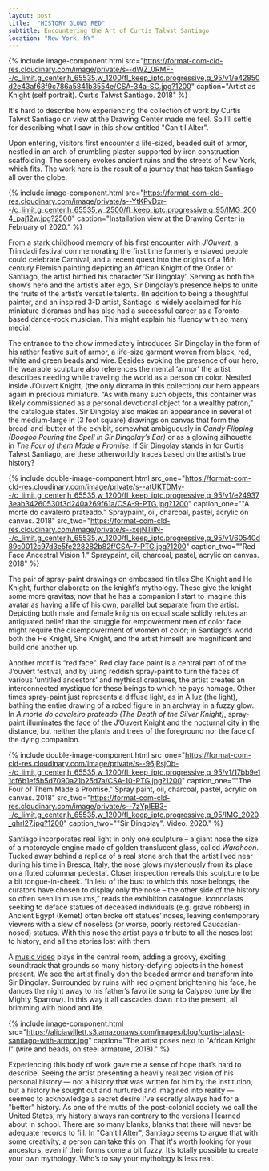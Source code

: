 ```yaml
---
layout: post
title:  "HISTORY GLOWS RED"
subtitle: Encountering the Art of Curtis Talwst Santiago
location: "New York, NY"
---
```


{%
 include image-component.html 
 src="https://format-com-cld-res.cloudinary.com/image/private/s--dWZ_0RMF--/c_limit,g_center,h_65535,w_1200/fl_keep_iptc.progressive,q_95/v1/e42850d2e43af68f9c786a5841b3554e/CSA-34a-SC.jpg?1200"
 caption="Artist as Knight (self portrait). Curtis Talwst Santiago. 2018"
%}

It's hard to describe how experiencing the collection of work by Curtis Talwst Santiago on view at the Drawing Center made me feel. So I'll settle for describing what I saw in this show entitled "Can't I Alter".

Upon entering, visitors first encounter a life-sized, beaded suit of armor, nestled in an arch of crumbling plaster supported by iron construction scaffolding. The scenery evokes ancient ruins and the streets of New York, which fits. The work here is the result of a journey that has taken Santiago all over the globe.

{%
  include image-component.html
  src="https://format-com-cld-res.cloudinary.com/image/private/s--YtKPvDxr--/c_limit,g_center,h_65535,w_2500/fl_keep_iptc.progressive,q_95/IMG_2004_paj12w.jpg?2500"
  caption="Installation view at the Drawing Center in February of 2020."
%}

From a stark childhood memory of his first encounter with *J’Ouvert*, a Trinidadi festival commemorating the first time formerly enslaved people could celebrate Carnival, and a recent quest into the origins of a 16th century Flemish painting depicting an African Knight of the Order or Santiago, the artist birthed his character ‘Sir Dingolay’. Serving as both the show’s hero and the artist’s alter ego, Sir Dingolay’s presence helps to unite the fruits of the artist’s versatile talents. (In addition to being a thoughtful painter, and an inspired 3-D artist, Santiago is widely acclaimed for his miniature dioramas and has also had a successful career as a Toronto-based dance-rock musician. This might explain his fluency with so many media)

<div class="Post__spacer"></div>

The entrance to the show immediately introduces Sir Dingolay in  the form of  his rather festive suit of armor, a life-size garment woven from black, red, white and green beads and wire. Besides evoking the presence of our hero, the wearable sculpture also references the mental ‘armor’ the artist describes needing while traveling the world as a person on color. Nestled inside J’Ouvert Knight, (the only diorama in this collection) our hero appears again in precious miniature. “As with many such objects, this container was likely commissioned as a personal devotional object for a wealthy patron,” the catalogue states. Sir Dingolay also makes an appearance in several of the medium-large in (3 foot square) drawings on canvas that form the bread-and-butter of the exhibit, somewhat ambiguously in *Candy Flipping (Boogoo Pouring the Spell in Sir Dingolay’s Ear)* or as a glowing silhouette in *The Four of them Made a Promise*. If Sir Dingolay stands in for Curtis Talwst Santiago, are these otherworldly traces based on the artist’s true history? 

{%
 include double-image-component.html
 src_one="https://format-com-cld-res.cloudinary.com/image/private/s--atUKTDMv--/c_limit,g_center,h_65535,w_1200/fl_keep_iptc.progressive,q_95/v1/e249373eab34260530f3d240a269f61a/CSA-9-PTG.jpg?1200"
 caption_one="\"A morte do cavaleiro prateado.\" Spraypaint, oil, charcoal, pastel, acrylic on canvas. 2018"
 src_two="https://format-com-cld-res.cloudinary.com/image/private/s--xejNTiIN--/c_limit,g_center,h_65535,w_1200/fl_keep_iptc.progressive,q_95/v1/60540d89c0012c97d3e5fe228282b82f/CSA-7-PTG.jpg?1200"
 caption_two="\"Red Face Ancestral Vision 1.\" Spraypaint, oil, charcoal, pastel, acrylic on canvas. 2018"
%}

The pair of spray-paint drawings on embossed tin tiles She Knight and He Knight, further elaborate on the knight’s mythology. These give the knight some more gravitas; now that he has a companion I start to imagine this avatar as having a life of his own, parallel but separate from the artist. Depicting both male and female knights on equal scale solidly refutes an antiquated belief that the struggle for empowerment men of color face might   require the disempowerment of women of color; in Santiago’s world both the He Knight, She Knight, and the artist himself are magnificent and build one another up. 

<div class="Post__spacer"></div>

Another motif is “red face”. Red clay face paint is a central part of of the J’ouvert festival, and by using reddish spray-paint to turn the faces of various ‘untitled ancestors’ and mythical creatures, the artist creates an interconnected mystique for these beings to which he pays homage. Other times spray-paint just represents a diffuse light, as in A luz (the light), bathing the entire drawing of a robed figure in an archway in a fuzzy glow. In *A morte do cavaleiro prateado (The Death of the Silver Knight)*, spray-paint illuminates the face of the J’Ouvert Knight and the nocturnal city in the distance, but neither the plants and trees of the foreground nor the face of the dying companion.


{% 
 include double-image-component.html
 src_one="https://format-com-cld-res.cloudinary.com/image/private/s--96jRsjOb--/c_limit,g_center,h_65535,w_1200/fl_keep_iptc.progressive,q_95/v1/17bb9e11cf6b1ef5b5d7090a21b25d7a/CSA-10-PTG.jpg?1200"
 caption_one="\"The Four of Them Made a Promise.\" Spray paint, oil, charcoal, pastel, acrylic on canvas. 2018"
 src_two="https://format-com-cld-res.cloudinary.com/image/private/s--7zYpIEB3--/c_limit,g_center,h_65535,w_1200/fl_keep_iptc.progressive,q_95/IMG_2020_qhrl27.jpg?1200"
 caption_two="\"Sir Dingolay\". Video. 2020."
%}

Santiago incorporates real light in only one sculpture – a giant nose the size of a motorcycle engine made of golden translucent glass, called *Warahoon*. Tucked away behind a replica of a real stone arch that the artist lived near during his time in Bresca, Italy, the nose glows mysteriously from its place on a fluted columnar pedestal. Closer inspection reveals this sculpture to be a bit tongue-in-cheek. “In leiu of the bust to which this nose belongs, the curators have chosen to display only the nose – the other side of the history so often seen in museums,” reads the exhibition catalogue. Iconoclasts seeking to deface statues of deceased individuals (e.g. grave robbers) in Ancient Egypt (Kemet) often broke off statues’ noses, leaving contemporary viewers with a slew of noseless (or worse, poorly restored Caucasian-nosed) statues. With this nose the artist pays a tribute to all the noses lost to history, and all the stories lost with them.

<div class="Post__spacer"></div>

A <a href="https://vimeo.com/398961557" target="_blank">music video</a> plays in the central room, adding a groovy, exciting soundtrack that grounds so many history-defying objects in the honest present. We see the artist finally don the beaded armor and transform into Sir Dingolay. Surrounded by ruins with red pigment brightening his face, he dances the night away to his father’s favorite song (a Calypso tune by the Mighty Sparrow). In this way it all cascades down into the present, all brimming with blood and life.

{%
 include image-component.html 
 src="https://aliciawillett.s3.amazonaws.com/images/blog/curtis-talwst-santiago-with-armor.jpg"
 caption="The artist poses next to \"African Knight I\" (wire and beads, on steel armature, 2018)."
%}

Experiencing this body of work gave me a sense of hope that’s hard to describe. Seeing the artist presenting a heavily realized vision of his personal history — not a history that was written for him by the institution, but a history he sought out and nurtured and imagined into reality — seemed to acknowledge a secret desire I've secretly always had for a "better" history. As one of the mutts of the post-colonial society we call the United States, my history always ran contrary to the versions I learned about in school. There are so many blanks, blanks that there will never be adequate records to fill. In "Can’t I Alter", Santiago seems to argue that with some creativity, a person can take this on. That it's worth looking for your ancestors, even if their forms come a bit fuzzy. It’s totally possible to create your own mythology. Who’s to say your mythology is less real.

